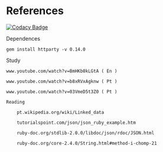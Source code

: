 
# References

[![Codacy Badge](https://api.codacy.com/project/badge/Grade/66532ac4c72b46539e38169590cf9edd)](https://www.codacy.com/app/Sphinxs/Wiki?utm_source=github.com&amp;utm_medium=referral&amp;utm_content=Sphinxs/Wiki&amp;utm_campaign=Badge_Grade)

Dependences

	gem install httparty -v 0.14.0

Study

	www.youtube.com/watch?v=BmHKb0kLGtA ( En )
	
	www.youtube.com/watch?v=b8xRVxAgknw ( Pt )

	www.youtube.com/watch?v=03VmeD5t3Z0 ( Pt )

	Reading
		
		pt.wikipedia.org/wiki/Linked_data

		tutorialspoint.com/json/json_ruby_example.htm

		ruby-doc.org/stdlib-2.0.0/libdoc/json/rdoc/JSON.html

		ruby-doc.org/core-2.4.0/String.html#method-i-chomp-21
